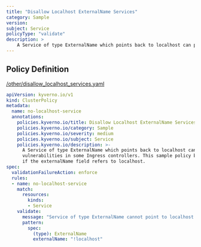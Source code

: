 ```yaml
---
title: "Disallow Localhost ExternalName Services"
category: Sample
version: 
subject: Service
policyType: "validate"
description: >
    A Service of type ExternalName which points back to localhost can potentially be used to exploit vulnerabilities in some Ingress controllers. This sample policy blocks Services of type ExternalName if the externalName field refers to localhost.
---
```


## Policy Definition
<a href="https://github.com/kyverno/policies/raw/main//other/disallow_localhost_services.yaml" target="-blank">/other/disallow_localhost_services.yaml</a>

```yaml
apiVersion: kyverno.io/v1
kind: ClusterPolicy
metadata:
  name: no-localhost-service
  annotations:
    policies.kyverno.io/title: Disallow Localhost ExternalName Services
    policies.kyverno.io/category: Sample
    policies.kyverno.io/severity: medium
    policies.kyverno.io/subject: Service
    policies.kyverno.io/description: >-
      A Service of type ExternalName which points back to localhost can potentially be used to exploit
      vulnerabilities in some Ingress controllers. This sample policy blocks Services of type ExternalName
      if the externalName field refers to localhost.
spec:
  validationFailureAction: enforce
  rules:
  - name: no-localhost-service
    match:
      resources:
        kinds:
        - Service
    validate:
      message: "Service of type ExternalName cannot point to localhost."
      pattern:
        spec:
          (type): ExternalName
          externalName: "!localhost"
```
